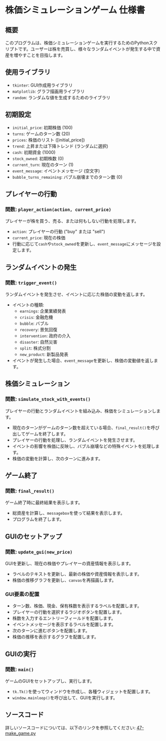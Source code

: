 # 株価シミュレーションゲーム 仕様書

## 概要

このプログラムは、株価シミュレーションゲームを実行するためのPythonスクリプトです。ユーザーは株を売買し、様々なランダムイベントが発生する中で資産を増やすことを目指します。

## 使用ライブラリ

- `tkinter`: GUI作成用ライブラリ
- `matplotlib`: グラフ描画用ライブラリ
- `random`: ランダムな値を生成するためのライブラリ

## 初期設定

- `initial_price`: 初期株価 (100)
- `turns`: ゲームのターン数 (20)
- `prices`: 株価のリスト ([initial_price])
- `trend`: 上昇または下降トレンド (ランダムに選択)
- `cash`: 初期資金 (1000)
- `stock_owned`: 初期株数 (0)
- `current_turn`: 現在のターン (1)
- `event_message`: イベントメッセージ (空文字)
- `bubble_turns_remaining`: バブル崩壊までのターン数 (0)

## プレイヤーの行動

### 関数: `player_action(action, current_price)`

プレイヤーが株を買う、売る、または何もしない行動を処理します。

- `action`: プレイヤーの行動 ("buy" または "sell")
- `current_price`: 現在の株価
- 行動に応じて`cash`や`stock_owned`を更新し、`event_message`にメッセージを設定します。

## ランダムイベントの発生

### 関数: `trigger_event()`

ランダムイベントを発生させ、イベントに応じた株価の変動を返します。

- イベントの種類:
  - `earnings`: 企業業績発表
  - `crisis`: 金融危機
  - `bubble`: バブル
  - `recovery`: 景気回復
  - `intervention`: 政府の介入
  - `disaster`: 自然災害
  - `split`: 株式分割
  - `new_product`: 新製品発表
- イベントが発生した場合、`event_message`を更新し、株価の変動値を返します。

## 株価シミュレーション

### 関数: `simulate_stock_with_events()`

プレイヤーの行動とランダムイベントを組み込み、株価をシミュレーションします。

- 現在のターンがゲームのターン数を超えている場合、`final_result()`を呼び出してゲームを終了します。
- プレイヤーの行動を処理し、ランダムイベントを発生させます。
- イベントの影響を株価に反映し、バブル崩壊などの特殊イベントを処理します。
- 株価の変動を計算し、次のターンに進みます。

## ゲーム終了

### 関数: `final_result()`

ゲーム終了時に最終結果を表示します。

- 総資産を計算し、`messagebox`を使って結果を表示します。
- プログラムを終了します。

## GUIのセットアップ

### 関数: `update_gui(new_price)`

GUIを更新し、現在の株価やプレイヤーの資産情報を表示します。

- ラベルのテキストを更新し、最新の株価や資産情報を表示します。
- 株価の推移グラフを更新し、`canvas`を再描画します。

### GUI要素の配置

- ターン数、株価、現金、保有株数を表示するラベルを配置します。
- プレイヤーの行動を選択するラジオボタンを配置します。
- 株数を入力するエントリーフィールドを配置します。
- イベントメッセージを表示するラベルを配置します。
- 次のターンに進むボタンを配置します。
- 株価の推移を表示するグラフを配置します。

## GUIの実行

### 関数: `main()`

ゲームのGUIをセットアップし、実行します。

- `tk.Tk()`を使ってウィンドウを作成し、各種ウィジェットを配置します。
- `window.mainloop()`を呼び出して、GUIを実行します。

## ソースコード

詳しいソースコードについては、以下のリンクを参照してください:
[47-make_game.py](https://github.com/sekand/-/blob/main/47-make_game.py)
